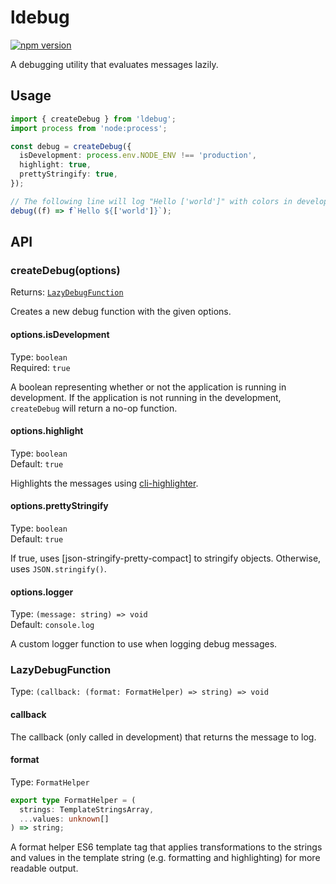 # ldebug

[![npm version](https://img.shields.io/npm/v/ldebug)](https://npmjs.com/package/ldebug)

A debugging utility that evaluates messages lazily.

## Usage

```typescript
import { createDebug } from 'ldebug';
import process from 'node:process';

const debug = createDebug({
  isDevelopment: process.env.NODE_ENV !== 'production',
  highlight: true,
  prettyStringify: true,
});

// The following line will log "Hello ['world']" with colors in development and do nothing in production (the template string won't be evaluated either).
debug((f) => f`Hello ${['world']}`);
```

## API

### createDebug(options)

Returns: [`LazyDebugFunction`](#lazydebugfunction)

Creates a new debug function with the given options.

#### options.isDevelopment

Type: `boolean`\
Required: `true`

A boolean representing whether or not the application is running in development. If the application is not running in the development, `createDebug` will return a no-op function.

#### options.highlight

Type: `boolean`\
Default: `true`

Highlights the messages using [cli-highlighter](https://github.com/leonzalion/cli-highlighter).

#### options.prettyStringify

Type: `boolean`\
Default: `true`

If true, uses [json-stringify-pretty-compact] to stringify objects. Otherwise, uses `JSON.stringify()`.

#### options.logger

Type: `(message: string) => void`\
Default: `console.log`

A custom logger function to use when logging debug messages.

### LazyDebugFunction

Type: `(callback: (format: FormatHelper) => string) => void`

#### callback

The callback (only called in development) that returns the message to log.

#### format

Type: `FormatHelper`

```typescript
export type FormatHelper = (
  strings: TemplateStringsArray,
  ...values: unknown[]
) => string;
```

A format helper ES6 template tag that applies transformations to the strings and values in the template string (e.g. formatting and highlighting) for more readable output.
